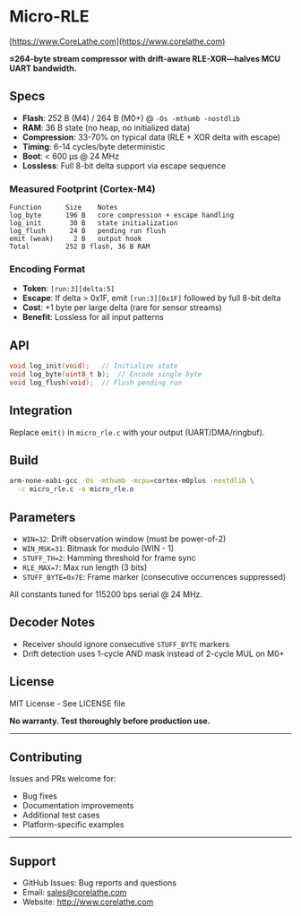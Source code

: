 # Micro-RLE
[https://www.CoreLathe.com](https://www.corelathe.com)

**≤264-byte stream compressor with drift-aware RLE-XOR—halves MCU UART bandwidth.**

## Specs
- **Flash**: 252 B (M4) / 264 B (M0+) @ `-Os -mthumb -nostdlib`
- **RAM**: 36 B state (no heap, no initialized data)
- **Compression**: 33-70% on typical data (RLE + XOR delta with escape)
- **Timing**: 6-14 cycles/byte deterministic
- **Boot**: < 600 µs @ 24 MHz
- **Lossless**: Full 8-bit delta support via escape sequence

### Measured Footprint (Cortex-M4)
```
Function      Size    Notes
log_byte      196 B   core compression + escape handling
log_init       30 B   state initialization
log_flush      24 B   pending run flush
emit (weak)     2 B   output hook
Total         252 B flash, 36 B RAM
```

### Encoding Format
- **Token**: `[run:3][delta:5]`
- **Escape**: If delta > 0x1F, emit `[run:3][0x1F]` followed by full 8-bit delta
- **Cost**: +1 byte per large delta (rare for sensor streams)
- **Benefit**: Lossless for all input patterns

## API
```c
void log_init(void);   // Initialize state
void log_byte(uint8_t b);  // Encode single byte
void log_flush(void);  // Flush pending run
```

## Integration
Replace `emit()` in `micro_rle.c` with your output (UART/DMA/ringbuf).

## Build
```bash
arm-none-eabi-gcc -Os -mthumb -mcpu=cortex-m0plus -nostdlib \
  -c micro_rle.c -o micro_rle.o
```

## Parameters
- `WIN=32`: Drift observation window (must be power-of-2)
- `WIN_MSK=31`: Bitmask for modulo (WIN - 1)
- `STUFF_TH=2`: Hamming threshold for frame sync
- `RLE_MAX=7`: Max run length (3 bits)
- `STUFF_BYTE=0x7E`: Frame marker (consecutive occurrences suppressed)

All constants tuned for 115200 bps serial @ 24 MHz.

## Decoder Notes
- Receiver should ignore consecutive `STUFF_BYTE` markers
- Drift detection uses 1-cycle AND mask instead of 2-cycle MUL on M0+

## License

MIT License - See LICENSE file

**No warranty. Test thoroughly before production use.**

---

## Contributing

Issues and PRs welcome for:
- Bug fixes
- Documentation improvements
- Additional test cases
- Platform-specific examples

---

## Support

- GitHub Issues: Bug reports and questions
- Email: sales@corelathe.com
- Website: http://www.corelathe.com
